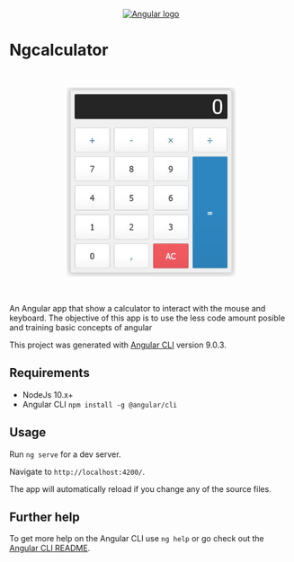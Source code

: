 <p align="center"><a href="https://angular.io/" target="_blank" rel="noopener noreferrer"><img width="150" src="https://angular.io/assets/images/logos/angular/angular.svg" alt="Angular logo"></a></p>

# Ngcalculator
<br>
<p align="center"><a href="" target="_blank" rel="noopener noreferrer"><img width="300" src="https://raw.githubusercontent.com/fmarmo90/angular-calculator/dev/src/assets/wallpaper.JPG" alt="Angular logo"></a></p><br>

An Angular app that show a calculator to interact with the mouse and keyboard. The objective of this app is to use the less code amount posible and training basic concepts of angular

This project was generated with [Angular CLI](https://github.com/angular/angular-cli) version 9.0.3.

## Requirements
  * NodeJs 10.x+
  * Angular CLI `npm install -g @angular/cli`

## Usage

Run `ng serve` for a dev server. 

Navigate to `http://localhost:4200/`. 

The app will automatically reload if you change any of the source files.

## Further help

To get more help on the Angular CLI use `ng help` or go check out the [Angular CLI README](https://github.com/angular/angular-cli/blob/master/README.md).
